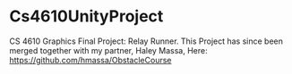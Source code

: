 # Cs4610UnityProject
CS 4610 Graphics Final Project: Relay Runner.
This Project has since been merged together with my partner, Haley Massa, Here: https://github.com/hmassa/ObstacleCourse
